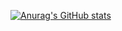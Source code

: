[![Anurag's GitHub stats](https://github-readme-stats.vercel.app/api?username=Arafa42)](https://github.com/anuraghazra/github-readme-stats)
